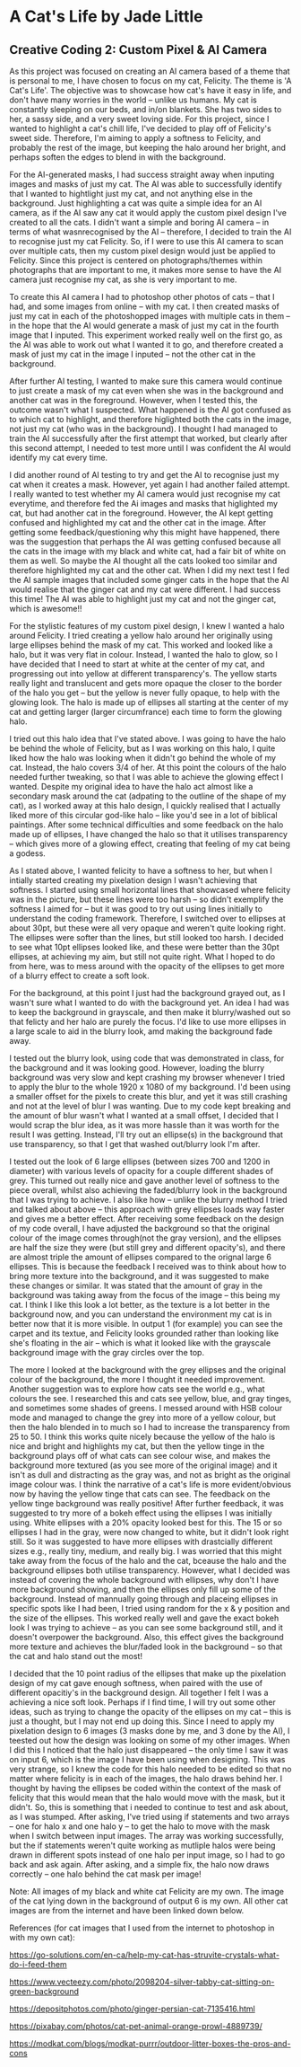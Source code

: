 # A Cat's Life by Jade Little
## Creative Coding 2: Custom Pixel & AI Camera

As this project was focused on creating an AI camera based of a theme that is personal to me, I have chosen to focus on my cat, Felicity. The theme is 'A Cat's Life'. The objective was to showcase how cat's have it easy in life, and don't have many worries in the world – unlike us humans. My cat is constantly sleeping on our beds, and in/on blankets. She has two sides to her, a sassy side, and a very sweet loving side. For this project, since I wanted to highlight a cat's chill life, I've decided to play off of Felicity's sweet side. Therefore, I'm aiming to apply a softness to Felicity, and probably the rest of the image, but keeping the halo around her bright, and perhaps soften the edges to blend in with the background.

For the AI-generated masks, I had success straight away when inputing images and masks of just my cat. The AI was able to successfully identify that I wanted to hightlight just my cat, and not anything else in the background. Just highlighting a cat was quite a simple idea for an AI camera, as if the AI saw any cat it would apply the custom pixel design I've created to all the cats. I didn't want a simple and boring AI camera – in terms of what wasnrecognised by the AI – therefore, I decided to train the AI to recognise just my cat Felicity. So, if I were to use this AI camera to scan over multiple cats, then my custom pixel design would just be applied to Felicity. Since this project is centered on photographs/themes within photographs that are important to me, it makes more sense to have the AI camera just recognise my cat, as she is very important to me. 

To create this AI camera I had to photoshop other photos of cats – that I had, and some images from online – with my cat. I then created masks of just my cat in each of the photoshopped images with multiple cats in them – in the hope that the AI would generate a mask of just my cat in the fourth image that I inputed. This experiment worked really well on the first go, as the AI was able to work out what I wanted it to go, and therefore created a mask of just my cat in the image I inputed – not the other cat in the background. 

After further AI testing, I wanted to make sure this camera would continue to just create a mask of my cat even when she was in the background and another cat was in the foreground. However, when I tested this, the outcome wasn't what I suspected. What happened is the AI got confused as to which cat to highlight, and therefore higlighted both the cats in the image, not just my cat (who was in the background). I thought I had managed to train the AI successfully after the first attempt that worked, but clearly after this second attempt, I needed to test more until I was confident the AI would identify my cat every time. 

I did another round of AI testing to try and get the AI to recognise just my cat when it creates a mask. However, yet again I had another failed attempt. I really wanted to test whether my AI camera would just recognise my cat everytime, and therefore fed the Ai images and masks that higlighted my cat, but had another cat in the foreground. However, the AI kept getting confused and highlighted my cat and the other cat in the image. After getting some feedback/questioning why this might have happened, there was the suggestion that perhaps the AI was getting confused because all the cats in the image with my black and white cat, had a fair bit of white on them as well. So maybe the AI thought all the cats looked too similar and therefore highlighted my cat and the other cat. When I did my next test I fed the AI sample images that included some ginger cats in the hope that the AI would realise that the ginger cat and my cat were different. I had success this time! The AI was able to highlight just my cat and not the ginger cat, which is awesome!!

For the stylistic features of my custom pixel design, I knew I wanted a halo around Felicity. I tried creating a yellow halo around her originally using large ellipses behind the mask of my cat. This worked and looked like a halo, but it was very flat in colour. Instead, I wanted the halo to glow, so I have decided that I need to start at white at the center of my cat, and progressing out into yellow at different transparency's. The yellow starts really light and translucent and gets more opaque the closer to the border of the halo you get – but the yellow is never fully opaque, to help with the glowing look. The halo is made up of ellipses all starting at the center of my cat and getting larger (larger circumfrance) each time to form the glowing halo. 

I tried out this halo idea that I've stated above. I was going to have the halo be behind the whole of Felicity, but as I was working on this halo, I quite liked how the halo was looking when it didn't go behind the whole of my cat. Instead, the halo covers 3/4 of her. At this point the colours of the halo needed further tweaking, so that I was able to achieve the glowing effect I wanted. Despite my original idea to have the halo act almost like a secondary mask around the cat (adpating to the outline of the shape of my cat), as I worked away at this halo design, I quickly realised that I actually liked more of this circular god-like halo – like you'd see in a lot of biblical paintings. After some technical difficulties and some feedback on the halo made up of ellipses, I have changed the halo so that it utilises transparency – which gives more of a glowing effect, creating that feeling of my cat being a godess. 

As I stated above, I wanted felicity to have a softness to her, but when I intially started creating my pixelation design I wasn't achieving that softness. I started using small horizontal lines that showcased where felicity was in the picture, but these lines were too harsh – so didn't exemplify the softness I aimed for – but it was good to try out using lines initially to understand the coding framework. Therefore, I switched over to ellipses at about 30pt, but these were all very opaque and weren't quite looking right. The ellipses were softer than the lines, but still looked too harsh. I decided to see what 10pt ellipses looked like, and these were better than the 30pt ellipses, at achieving my aim, but still not quite right. What I hoped to do from here, was to mess around with the opacity of the ellipses to get more of a blurry effect to create a soft look. 

For the background, at this point I just had the background grayed out, as I wasn't sure what I wanted to do with the background yet. An idea I had was to keep the background in grayscale, and then make it blurry/washed out so that felicty and her halo are purely the focus. I'd like to use more ellipses in a large scale to aid in the blurry look, amd making the background fade away.  

I tested out the blurry look, using code that was demonstrated in class, for the background and it was looking good. However, loading the blurry background was very slow and kept crashing my browser whenever I tried to apply the blur to the whole 1920 x 1080 of my background. I'd been using a smaller offset for the pixels to create this blur, and yet it was still crashing and not at the level of blur I was wanting. Due to my code kept breaking and the amount of blur wasn't what I wanted at a small offset, I decided that I would scrap the blur idea, as it was more hassle than it was worth for the result I was getting. Instead, I'll try out an ellipse(s) in the background that use transparency, so that I get that washed out/blurry look I'm after. 

I tested out the look of 6 large ellipses (between sizes 700 and 1200 in diameter) with various levels of opacity for a couple different shades of grey. This turned out really nice and gave another level of softness to the piece overall, whilst also achieving the faded/blurry look in the background that I was trying to achieve. I also like how – unlike the blurry method I tried and talked about above – this approach with grey ellipses loads way faster and gives me a better effect. After receiving some feedback on the design of my code overall, I have adjusted the background so that the original colour of the image comes through(not the gray version), and the ellipses are half the size they were (but still grey and different opacity's), and there are almost triple the amount of ellipses compared to the orignal large 6 ellipses. This is because the feedback I received was to think about how to bring more texture into the background, and it was suggested to make these changes or similar. It was stated that the amount of gray in the background was taking away from the focus of the image – this being my cat. I think I like this look a lot better, as the texture is a lot better in the background now, and you can understand the environment my cat is in better now that it is more visible. In output 1 (for example) you can see the carpet and its textue, and Felicity looks grounded rather than looking like she's floating in the air – which is what it looked like with the grayscale background image with the gray circles over the top.

The more I looked at the background with the grey ellipses and the original colour of the background, the more I thought it needed improvement. Another suggestion was to explore how cats see the world e.g., what colours the see. I researched this and cats see yellow, blue, and gray tinges, and sometimes some shades of greens. I messed around with HSB colour mode and managed to change the grey into more of a yellow colour, but then the halo blended in to much so I had to increase the transparency from 25 to 50. I think this works quite nicely because the yellow of the halo is nice and bright and highlights my cat, but then the yellow tinge in the background plays off of what cats can see colour wise, and makes the background more textured (as you see more of the original image) and it isn't as dull and distracting as the gray was, and not as bright as the original image colour was. I think the narrative of a cat's life is more evident/obvious now by having the yellow tinge that cats can see. The feedback on the yellow tinge background was really positive! After further feedback, it was suggested to try more of a bokeh effect using the ellipses I was initially using. White ellipses with a 20% opacity looked best for this. The 15 or so ellipses I had in the gray, were now changed to white, but it didn't look right still. So it was suggested to have more ellipses with drastcially different sizes e.g., really tiny, medium, and really big. I was worried that this might take away from the focus of the halo and the cat, bceause the halo and the background ellipses both utilise transparency. However, what I decided was instead of covering the whole background with ellipses, why don't I have more background showing, and then the ellipses only fill up some of the background. Instead of mannually going through and placeing ellipses in specific spots like I had been, I tried using random for the x & y position and the size of the ellipses. This worked really well and gave the exact bokeh look I was trying to achieve – as you can see some background still, and it doesn't overpower the background. Also, this effect gives the background more texture and achieves the blur/faded look in the background – so that the cat and halo stand out the most!

I decided that the 10 point radius of the ellipses that make up the pixelation design of my cat gave enough softness, when paired with the use of different opacitiy's in the background design. All together I felt I was a achieving a nice soft look. Perhaps if I find time, I will try out some other ideas, such as trying to change the opacity of the ellipses on my cat – this is just a thought, but I may not end up doing this. Since I need to apply my pixelation design to 6 images (3 masks done by me, and 3 done by the AI), I teested out how the design was looking on some of my other images. When I did this I noticed that the halo just disappeared – the only time I saw it was on input 6, which is the image I have been using when designing. This was very strange, so I knew the code for this halo needed to be edited so that no matter where felicity is in each of the images, the halo draws behind her. I thought by having the ellipses be coded within the context of the mask of felicity that this would mean that the halo would move with the mask, but it didn't. So, this is something that i needed to continue to test and ask about, as I was stumped. After asking, I've tried using if statements and two arrays – one for halo x and one halo y – to get the halo to move with the mask when I switch between input images. The array was working successfully, but the if statements weren't quite working as mutliple halos were being drawn in different spots instead of one halo per input image, so I had to go back and ask again. After asking, and a simple fix, the halo now draws correctly – one halo behind the cat mask per image! 


Note: All images of my black and white cat Felicity are my own. The image of the cat lying down in the background of output 6 is my own. All other cat images are from the internet and have been linked down below. 

References (for cat images that I used from the internet to photoshop in with my own cat):

https://go-solutions.com/en-ca/help-my-cat-has-struvite-crystals-what-do-i-feed-them 

https://www.vecteezy.com/photo/2098204-silver-tabby-cat-sitting-on-green-background 

https://depositphotos.com/photo/ginger-persian-cat-7135416.html 

https://pixabay.com/photos/cat-pet-animal-orange-prowl-4889739/ 

https://modkat.com/blogs/modkat-purrr/outdoor-litter-boxes-the-pros-and-cons 

